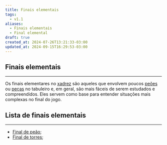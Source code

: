 ```yaml
---
title: Finais elementais
tags:
  - v1.1
aliases:
  - Finais elementais
  - Final elemental
draft: true
created_at: 2024-07-26T13:21:33-03:00
updated_at: 2024-09-15T16:29:53-03:00
---
```


## Finais elementais
---
Os finais elementares no [xadrez](../../../../sementes/2024/07/06/Xadrez.md) são aqueles que envolvem poucos [peões](../26/Xadrez_Peao.md) ou [peças](../08/Xadrez_Pecas.md) no tabuleiro e, em geral, são mais fáceis de serem estudados e compreendidos. Eles servem como base para entender situações mais complexas no final do jogo.

## Lista de finais elementais
---
- [Final de peão](../../../../atomos/2024/07/26/Xadrez_Final_de_peao.md);
- [Final de torres](../../../../ideias/2024/07/08/Xadrez_Final_de_torres.md);